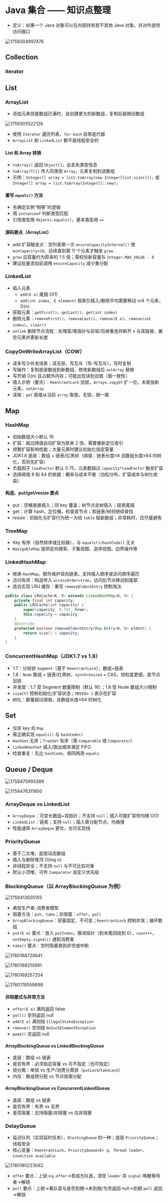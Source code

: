 # Java 集合 —— 知识点整理

* 定义：如果一个 Java 对象可以在内部持有若干其他 Java 对象，并对外提供访问接口

![1759304997476](image/集合/1759304997476.png)

## Collection

### iterator


## List

### ArrayList

* 添加元素但是数组已满时，会创建更大的新数组，复制后替换旧数组

![1759305522126](image/集合/1759305522126.png)

* 使用 `Iterator` 遍历列表，`for-each` 自带迭代器
* `ArrayList` 和 `LinkedList` 都不是线程安全的

#### List 和 Array 转换

* `toArray()` 返回 `Object[]`，会丢失类型信息
* `toArray(T[])` 传入同类型 `Array`，元素复制到该数组
* 示例：`Integer[] array = list.toArray(new Integer[list.size()]);` 或 `Integer[] array = list.toArray(Integer[]::new);`

#### 重写 `equals()` 方法

* 先确定实例“相等”的逻辑
* 用 `instanceof` 判断类型匹配
* 引用类型用 `Objects.equals()`，基本类型用 `==`

#### 源码要点（ArrayList）

- add 扩容触发点：空列表第一次 `ensureCapacityInternal()` 使 `minCapacity=10`，后续直到第 11 个元素才触发 `grow`
- `grow` 后容量约为原来的 1.5 倍；需校验新容量与 `Integer.MAX_VALUE - 8`
- 建议批量添加前调用 `ensureCapacity` 减少重分配

### LinkedList

- 插入元素
  - `add(E e)` 尾插 O(1)
  - `add(int index, E element)` 按索引插入/删除平均需要移动 n/4 个元素，O(n)
- 获取元素：`getFirst()`、`getLast()`、`get(int index)`
- 删除元素：`removeFirst()`、`removeLast()`、`remove(E e)`、`remove(int index)`、`clear()`
- `unlink` 删除节点流程：处理首/尾指针与前驱/后继重连并断开 x 与其链接，置空元素并更新长度

### CopyOnWriteArrayList（COW）

- 读多写少并发场景；读无锁，写互斥（写-写互斥），写时复制
- 写操作：复制底层数组到新数组，修改新数组后 `setArray` 替换
- 写开销 O(n) 且占额外内存；可能出现读到旧值（弱一致性）
- 插入示例（要点）：`ReentrantLock` 加锁，`Arrays.copyOf` 扩一位，末尾放新元素，`setArray`
- 读取：`get` 直接从当前 `array` 取值，无锁，弱一致

## Map

### HashMap

- 初始数组大小默认 16
- 扩容：超过阈值自动扩容为原来 2 倍，需要重新定位索引
- 频繁扩容影响性能；大量元素时建议初始化指定容量
- JDK1.8 底层：数组 + 链表/红黑树（阈值：链表长度≥8 且数组长度≥64 时树化，否则先扩容）
- 负载因子 `loadFactor` 默认 0.75，元素数超过 `capacity*loadFactor` 触发扩容
- 选择阈值 8 和 64 的依据：概率与成本平衡（泊松分布、扩容成本与树化收益）

#### 构造、put/get/resize 要点

- put：空桶直接插入；同 key 覆盖；树节点走树插入；链表尾插
- get：计算 hash，定位桶，检查首节点；若链表/树则继续查找
- resize：初始化与扩容行为统一为给 `table` 赋新数组；非常耗时，应尽量避免

### TreeMap

- Key 有序（自然排序或比较器），与 `equals()/hashCode()` 无关
- `NavigableMap` 提供定向搜索、子集视图、逆序视图、边界操作等

### LinkedHashMap

- 继承 `HashMap`，额外维护双向链表，支持插入顺序或访问顺序遍历
- 访问有序：构造传入 `accessOrder=true`，访问后节点移动到尾部
- 适合实现 LRU 缓存：重写 `removeEldestEntry` 控制淘汰

```java
public class LRUCache<K, V> extends LinkedHashMap<K, V> {
    private final int capacity;
    public LRUCache(int capacity) {
        super(capacity, 0.75f, true);
        this.capacity = capacity;
    }
    @Override
    protected boolean removeEldestEntry(Map.Entry<K, V> eldest) {
        return size() > capacity;
    }
}
```

### ConcurrentHashMap（JDK1.7 vs 1.8）

- 1.7：分段锁 `Segment`（基于 `ReentrantLock`），数组+链表
- 1.8：`Node` 数组 + 链表/红黑树，`synchronized` + CAS，锁粒度更细，首节点加锁
- 并发度：1.7 受 Segment 数量限制（默认 16）；1.8 受 Node 数组大小限制
- `sizeCtl` 控制初始化/扩容状态；`MOVED=-1` 表示在扩容
- 树化：数量超过阈值，且数组长度≥64 时树化

## Set

- 仅存 key 的 `Map`
- 需正确实现 `equals()` 与 `hashCode()`
- `HashSet` 无序；`TreeSet` 有序（需 `Comparable` 或 `Comparator`）
- `LinkedHashSet` 插入/取出顺序满足 FIFO
- 检查重复：先比 `hashCode`，相同再用 `equals`

## Queue / Deque

![1759475993389](image/集合/1759475993389.png)

![1759476311950](image/集合/1759476311950.png)

### ArrayDeque vs LinkedList

- `ArrayDeque`：可变长数组+双指针；不支持 `null`；插入可能扩容但均摊 O(1)
- `LinkedList`：链表；支持 `null`；插入需分配节点，均摊慢
- 性能通常 `ArrayDeque` 更优，也可实现栈

### PriorityQueue

- 基于二叉堆，底层动态数组
- 插入与删除堆顶 O(log n)
- 非线程安全；不支持 `null` 与不可比较对象
- 默认小顶堆，可传 `Comparator` 自定义优先级

### BlockingQueue（以 ArrayBlockingQueue 为例）

![1759413505155](image/集合/1759413505155.png)

- 典型生产者-消费者模型
- 阻塞方法：`put`、`take`；非阻塞：`offer`、`poll`
- `ArrayBlockingQueue`：容量固定，不可变；`ReentrantLock` 控制并发；循环数组
- `put(E e)` 要点：放入 `putIndex`，推进指针（到末尾回绕到 0），`count++`，`notEmpty.signal()` 通知消费者
- `take()` 要点：空时阻塞直到非空或中断

![1760168726641](image/集合/1760168726641.png)

![1760169210991](image/集合/1760169210991.png)

![1760169257254](image/集合/1760169257254.png)

![1760178559898](image/集合/1760178559898.png)

#### 非阻塞式与异常方法

- `offer(E e)` 满则返回 false
- `poll()` 空则返回 null
- `add(E e)` 满则抛 `IllegalStateException`
- `remove()` 空则抛 `NoSuchElementException`
- `peek()` 空返回 null

#### ArrayBlockingQueue vs LinkedBlockingQueue

- 底层：数组 vs 链表
- 是否有界：必须指定容量 vs 可不指定（也可指定）
- 锁分离：单锁 vs 生产/消费分离锁（`putLock`/`takeLock`）
- 内存：数组预分配 vs 节点按需分配

#### ArrayBlockingQueue vs ConcurrentLinkedQueue

- 底层：数组 vs 链表
- 是否有界：有界 vs 无界
- 是否阻塞：支持阻塞/非阻塞 vs 仅非阻塞

### DelayQueue

- 延迟队列（实现延时任务），`BlockingQueue` 的一种；底层 `PriorityQueue`；线程安全
- 核心变量：`ReentrantLock`、`PriorityQueue<E> q`、`Thread leader`、`Condition available`

![1760180223062](image/集合/1760180223062.png)

- `offer` 要点：上锁→`q.offer`→若成为队首，清空 `leader` 并 `signal` 唤醒等待者→解锁
- `poll` 要点：上锁→看队首与是否到期→未到期/为空返回 null→到期 `poll` 返回→解锁

